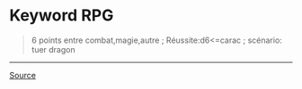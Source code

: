 # Keyword RPG

> 6 points entre combat,magie,autre ; Réussite:d6<=carac ; scénario: tuer dragon

----

[Source](http://www.pandapirate.net/casus/viewtopic.php?f=26&t=24333#p1217470)
